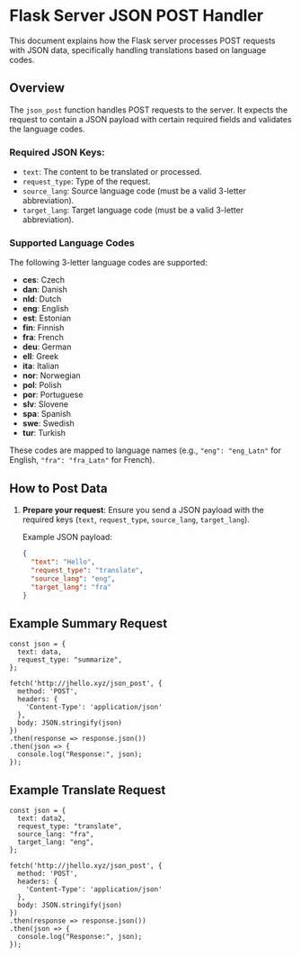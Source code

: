 # Flask Server JSON POST Handler

This document explains how the Flask server processes POST requests with JSON data, specifically handling translations based on language codes.

## Overview

The `json_post` function handles POST requests to the server. It expects the request to contain a JSON payload with certain required fields and validates the language codes.

### Required JSON Keys:
- `text`: The content to be translated or processed.
- `request_type`: Type of the request.
- `source_lang`: Source language code (must be a valid 3-letter abbreviation).
- `target_lang`: Target language code (must be a valid 3-letter abbreviation).

### Supported Language Codes
The following 3-letter language codes are supported:

- **ces**: Czech
- **dan**: Danish
- **nld**: Dutch
- **eng**: English
- **est**: Estonian
- **fin**: Finnish
- **fra**: French
- **deu**: German
- **ell**: Greek
- **ita**: Italian
- **nor**: Norwegian
- **pol**: Polish
- **por**: Portuguese
- **slv**: Slovene
- **spa**: Spanish
- **swe**: Swedish
- **tur**: Turkish

These codes are mapped to language names (e.g., `"eng": "eng_Latn"` for English, `"fra": "fra_Latn"` for French).

## How to Post Data

1. **Prepare your request**:
   Ensure you send a JSON payload with the required keys (`text`, `request_type`, `source_lang`, `target_lang`).

   Example JSON payload:
   ```json
   {
     "text": "Hello",
     "request_type": "translate",
     "source_lang": "eng",
     "target_lang": "fra"
   }

## Example Summary Request
```
const json = {
  text: data,
  request_type: "summarize",
};

fetch('http://jhello.xyz/json_post', {
  method: 'POST',
  headers: {
    'Content-Type': 'application/json'
  },
  body: JSON.stringify(json)
})
.then(response => response.json())
.then(json => {
  console.log("Response:", json);
});
```

## Example Translate Request
```
const json = {
  text: data2,
  request_type: "translate",
  source_lang: "fra",
  target_lang: "eng",
};

fetch('http://jhello.xyz/json_post', {
  method: 'POST',
  headers: {
    'Content-Type': 'application/json'
  },
  body: JSON.stringify(json)
})
.then(response => response.json())
.then(json => {
  console.log("Response:", json);
});
```
